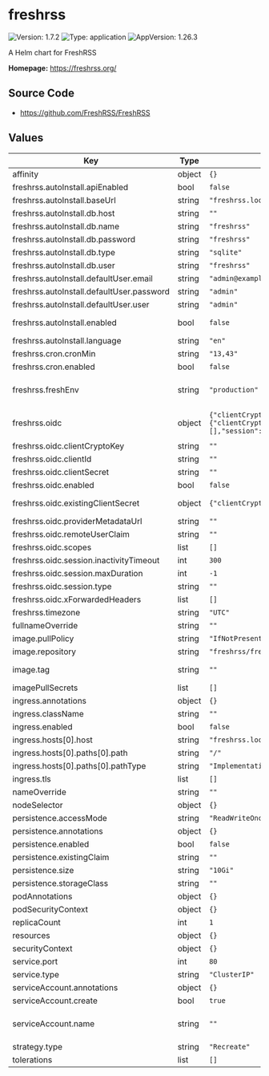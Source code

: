 # freshrss

![Version: 1.7.2](https://img.shields.io/badge/Version-1.7.2-informational?style=flat-square) ![Type: application](https://img.shields.io/badge/Type-application-informational?style=flat-square) ![AppVersion: 1.26.3](https://img.shields.io/badge/AppVersion-1.26.3-informational?style=flat-square)

A Helm chart for FreshRSS

**Homepage:** <https://freshrss.org/>

## Source Code

* <https://github.com/FreshRSS/FreshRSS>

## Values

| Key | Type | Default | Description |
|-----|------|---------|-------------|
| affinity | object | `{}` |  |
| freshrss.autoInstall.apiEnabled | bool | `false` | Enable FreshRSS API |
| freshrss.autoInstall.baseUrl | string | `"freshrss.local"` | URL for FreshRSS instance |
| freshrss.autoInstall.db.host | string | `""` | Database hostname |
| freshrss.autoInstall.db.name | string | `"freshrss"` | Database name |
| freshrss.autoInstall.db.password | string | `"freshrss"` | Database password |
| freshrss.autoInstall.db.type | string | `"sqlite"` | Database type - `pgsql`, `mysql` or `sqlite` |
| freshrss.autoInstall.db.user | string | `"freshrss"` | Database user |
| freshrss.autoInstall.defaultUser.email | string | `"admin@example.com"` | Email for the default user |
| freshrss.autoInstall.defaultUser.password | string | `"admin"` | Password for the default user |
| freshrss.autoInstall.defaultUser.user | string | `"admin"` | Username for the default user |
| freshrss.autoInstall.enabled | bool | `false` | Enable automatic install - configurable through the web application if disabled |
| freshrss.autoInstall.language | string | `"en"` | Language short code |
| freshrss.cron.cronMin | string | `"13,43"` | Minute(s) past the hour to run cron |
| freshrss.cron.enabled | bool | `false` | Enable Cron to periodically refresh feeds |
| freshrss.freshEnv | string | `"production"` | Enables additional development information if set to `development` (increases the level of logging and ensures that errors are displayed) |
| freshrss.oidc | object | `{"clientCryptoKey":"","clientId":"","clientSecret":"","enabled":false,"existingClientSecret":{"clientCryptoKeyKey":"clientCryptoKey","clientIdKey":"clientId","clientSecretKey":"clientSecret","name":""},"providerMetadataUrl":"","remoteUserClaim":"","scopes":[],"session":{"inactivityTimeout":300,"maxDuration":-1,"type":""},"xForwardedHeaders":[]}` | See Configuration Environment Variables at https://freshrss.github.io/FreshRSS/en/admins/16_OpenID-Connect.html |
| freshrss.oidc.clientCryptoKey | string | `""` | Sets OIDC_CLIENT_CRYPTO_KEY |
| freshrss.oidc.clientId | string | `""` | Sets OIDC_CLIENT_ID |
| freshrss.oidc.clientSecret | string | `""` | Sets OIDC_CLIENT_SECRET |
| freshrss.oidc.enabled | bool | `false` | Sets OIDC_ENABLED to true |
| freshrss.oidc.existingClientSecret | object | `{"clientCryptoKeyKey":"clientCryptoKey","clientIdKey":"clientId","clientSecretKey":"clientSecret","name":""}` | A Kubernetes secret that contains the clientId, clientSecret and clientCryptoKey |
| freshrss.oidc.providerMetadataUrl | string | `""` | Sets OIDC_PROVIDER_METADATA_URL |
| freshrss.oidc.remoteUserClaim | string | `""` | Sets OIDC_REMOTE_USER_CLAIM |
| freshrss.oidc.scopes | list | `[]` | Sets OIDC_SCOPES (list is concatenated) |
| freshrss.oidc.session.inactivityTimeout | int | `300` | Sets OIDC_SESSION_INACTIVITY_TIMEOUT |
| freshrss.oidc.session.maxDuration | int | `-1` | Sets OIDC_SESSION_MAX_DURATION |
| freshrss.oidc.session.type | string | `""` | Sets OIDC_SESSION_TYPE |
| freshrss.oidc.xForwardedHeaders | list | `[]` | Sets OIDC_X_FORWARDED_HEADERS (list is concatenated) |
| freshrss.timezone | string | `"UTC"` | PHP Timezone - see https://www.php.net/timezones |
| fullnameOverride | string | `""` |  |
| image.pullPolicy | string | `"IfNotPresent"` |  |
| image.repository | string | `"freshrss/freshrss"` |  |
| image.tag | string | `""` | Overrides the image tag whose default is the chart appVersion. |
| imagePullSecrets | list | `[]` |  |
| ingress.annotations | object | `{}` |  |
| ingress.className | string | `""` |  |
| ingress.enabled | bool | `false` |  |
| ingress.hosts[0].host | string | `"freshrss.local"` |  |
| ingress.hosts[0].paths[0].path | string | `"/"` |  |
| ingress.hosts[0].paths[0].pathType | string | `"ImplementationSpecific"` |  |
| ingress.tls | list | `[]` |  |
| nameOverride | string | `""` |  |
| nodeSelector | object | `{}` |  |
| persistence.accessMode | string | `"ReadWriteOnce"` |  |
| persistence.annotations | object | `{}` |  |
| persistence.enabled | bool | `false` |  |
| persistence.existingClaim | string | `""` |  |
| persistence.size | string | `"10Gi"` |  |
| persistence.storageClass | string | `""` |  |
| podAnnotations | object | `{}` |  |
| podSecurityContext | object | `{}` |  |
| replicaCount | int | `1` |  |
| resources | object | `{}` |  |
| securityContext | object | `{}` |  |
| service.port | int | `80` |  |
| service.type | string | `"ClusterIP"` |  |
| serviceAccount.annotations | object | `{}` | Annotations to add to the service account |
| serviceAccount.create | bool | `true` | Specifies whether a service account should be created |
| serviceAccount.name | string | `""` | The name of the service account to use. If not set and create is true, a name is generated using the fullname template |
| strategy.type | string | `"Recreate"` |  |
| tolerations | list | `[]` |  |

